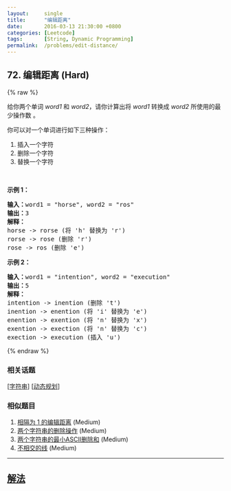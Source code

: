 ```yaml
---
layout:     single
title:      "编辑距离"
date:       2016-03-13 21:30:00 +0800
categories: [Leetcode]
tags:       [String, Dynamic Programming]
permalink:  /problems/edit-distance/
---
```


## 72. 编辑距离 (Hard)

{% raw %}

<p>给你两个单词&nbsp;<em>word1</em> 和&nbsp;<em>word2</em>，请你计算出将&nbsp;<em>word1</em>&nbsp;转换成&nbsp;<em>word2 </em>所使用的最少操作数&nbsp;。</p>

<p>你可以对一个单词进行如下三种操作：</p>

<ol>
	<li>插入一个字符</li>
	<li>删除一个字符</li>
	<li>替换一个字符</li>
</ol>

<p>&nbsp;</p>

<p><strong>示例&nbsp;1：</strong></p>

<pre><strong>输入：</strong>word1 = &quot;horse&quot;, word2 = &quot;ros&quot;
<strong>输出：</strong>3
<strong>解释：</strong>
horse -&gt; rorse (将 &#39;h&#39; 替换为 &#39;r&#39;)
rorse -&gt; rose (删除 &#39;r&#39;)
rose -&gt; ros (删除 &#39;e&#39;)
</pre>

<p><strong>示例&nbsp;2：</strong></p>

<pre><strong>输入：</strong>word1 = &quot;intention&quot;, word2 = &quot;execution&quot;
<strong>输出：</strong>5
<strong>解释：</strong>
intention -&gt; inention (删除 &#39;t&#39;)
inention -&gt; enention (将 &#39;i&#39; 替换为 &#39;e&#39;)
enention -&gt; exention (将 &#39;n&#39; 替换为 &#39;x&#39;)
exention -&gt; exection (将 &#39;n&#39; 替换为 &#39;c&#39;)
exection -&gt; execution (插入 &#39;u&#39;)
</pre>

{% endraw %}

### 相关话题
  [[字符串](https://github.com/openset/leetcode/tree/master/tag/string/README.md)]
  [[动态规划](https://github.com/openset/leetcode/tree/master/tag/dynamic-programming/README.md)]

### 相似题目
  1. [相隔为 1 的编辑距离](/problems/one-edit-distance) (Medium)
  1. [两个字符串的删除操作](/problems/delete-operation-for-two-strings) (Medium)
  1. [两个字符串的最小ASCII删除和](/problems/minimum-ascii-delete-sum-for-two-strings) (Medium)
  1. [不相交的线](/problems/uncrossed-lines) (Medium)

---

## [解法](https://github.com/openset/leetcode/tree/master/problems/edit-distance)
